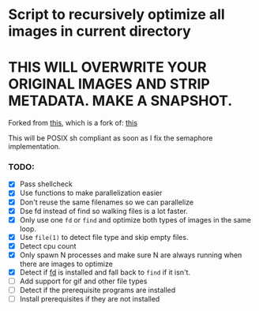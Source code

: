 # Script to recursively optimize all images in current directory
# THIS WILL OVERWRITE YOUR ORIGINAL IMAGES AND STRIP METADATA. MAKE A SNAPSHOT.

Forked from [this](https://gist.github.com/mstroeck/3363227), which is a fork of: [this](https://gist.github.com/Munter/2576308)

This will be POSIX sh compliant as soon as I fix the semaphore implementation.

### TODO:
- [x] Pass shellcheck
- [x] Use functions to make parallelization easier
- [x] Don't reuse the same filenames so we can parallelize
- [x] Dse fd instead of find so walking files is a lot faster.
- [x] Only use one `fd` or `find` and optimize both types of images in the same loop.
- [x] Use `file(1)` to detect file type and skip empty files.
- [x] Detect cpu count
- [x] Only spawn N processes and make sure N are always running when there are images to optimize
- [x] Detect if [fd](https://github.com/sharkdp/fd) is installed and fall back to `find` if it isn't.
- [ ] Add support for gif and other file types
- [ ] Detect if the prerequisite programs are installed
- [ ] Install prerequisites if they are not installed
